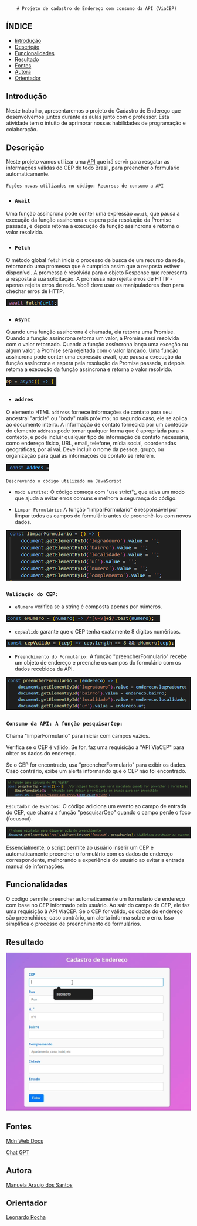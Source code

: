         # Projeto de cadastro de Endereço com consumo da API (ViaCEP)

## ÍNDICE 

* [Introdução](#introdução)
* [Descrição](#descrição)
* [Funcionalidades](#funcionalidades)
* [Resultado](#resultado)
* [Fontes](#fontes)
* [Autora](#autora)
* [Orientador](#orientador)
## Introdução

Neste trabalho, apresentaremos o projeto do Cadastro de Endereço que desenvolvemos juntos durante as aulas junto com o professor. Esta atividade tem o intuito de aprimorar nossas habilidades de programação e colaboração.

## Descrição

Neste projeto vamos utilizar uma [API](https://viacep.com.br/) que irá servir para resgatar as informações válidas do CEP de todo Brasil, para preencher o formulário automaticamente.

`Fuções novas utilizados no código: Recursos de consumo a API`


* ### `Await`

Uma função assíncrona pode conter uma expressão `await`, que pausa a execução da função assíncrona e espera pela resolução da Promise passada, e depois retoma a execução da função assíncrona e retorna o valor resolvido.


* ### `Fetch`

O método global `fetch` inicia o processo de busca de um recurso da rede, retornando uma promessa que é cumprida assim que a resposta estiver disponível.
A promessa é resolvida para o objeto Response que representa a resposta à sua solicitação. A promessa não rejeita erros de HTTP - apenas rejeita erros de rede. Você deve usar os manipuladores then para chechar erros de HTTP.

![](img/await.png)

* ### `Async`

Quando uma função assíncrona é chamada, ela retorna uma Promise. Quando a função assíncrona retorna um valor, a Promise será resolvida com o valor retornado. Quando a função assíncrona lança uma exceção ou algum valor, a Promise será rejeitada com o valor lançado.
Uma função assíncrona pode conter uma expressão await, que pausa a execução da função assíncrona e espera pela resolução da Promise passada, e depois retoma a execução da função assíncrona e retorna o valor resolvido.

![](img/async.png)

* ### `addres`

O elemento HTML `address` fornece informações de contato para seu ancestral "article" ou "body" mais próximo; no segundo caso, ele se aplica ao documento inteiro.
A informação de contato fornecida por um conteúdo do elemento `address` pode tomar qualquer forma que é apropriada para o contexto, e pode incluir qualquer tipo de informação de contato necessária, como endereço físico, URL, email, telefone, mídia social, coordenadas geográficas, por aí vai. Deve incluir o nome da pessoa, grupo, ou organização para qual as informações de contato se referem.

![](img/adress.png)

`Descrevendo o código utilizado na JavaScript`

* `Modo Estrito:` O código começa com "use strict";, que ativa um modo que ajuda a evitar erros comuns e melhora a segurança do código.

* `Limpar Formulário:` A função "limparFormulario" é responsável por limpar todos os campos do formulário antes de preenchê-los com novos dados.

![](img/limpaformulario.png)

### `Validação do CEP:`

* `eNumero` verifica se a string é composta apenas por números.

![](img/enumero.png)

* `cepValido` garante que o CEP tenha exatamente 8 dígitos numéricos.

![](img/cepvalido.png)

* `Preenchimento do Formulário:` A função "preencherFormulario" recebe um objeto de endereço e preenche os campos do formulário com os dados recebidos da API.

![](img/formulariocep.png)

### `Consumo da API: A função pesquisarCep:`

Chama "limparFormulario" para iniciar com campos vazios.

Verifica se o CEP é válido. Se for, faz uma requisição à "API ViaCEP" para obter os dados do endereço.

Se o CEP for encontrado, usa "preencherFormulario" para exibir os dados. Caso contrário, exibe um alerta informando que o CEP não foi encontrado.

![](img/pesquisarcep.png)

`Escutador de Eventos:` O código adiciona um evento ao campo de entrada do CEP, que chama a função "pesquisarCep" quando o campo perde o foco (focusout).

![](img/escutador.png)

Essencialmente, o script permite ao usuário inserir um CEP e automaticamente preencher o formulário com os dados do endereço correspondente, melhorando a experiência do usuário ao evitar a entrada manual de informações.

## Funcionalidades 

O código permite preencher automaticamente um formulário de endereço com base no CEP informado pelo usuário. Ao sair do campo de CEP, ele faz uma requisição à API ViaCEP. Se o CEP for válido, os dados do endereço são preenchidos; caso contrário, um alerta informa sobre o erro. Isso simplifica o processo de preenchimento de formulários.

## Resultado

![](img/resultado.gif)

## Fontes
[Mdn Web Docs](https://developer.mozilla.org/pt-BR/)

[Chat GPT](https://chatgpt.com/)

## Autora
[Manuela Araujo dos Santos](https://github.com/manuelaaraujo)

## Orientador 
[Leonardo Rocha](https://github.com/LeonardoRochaMarista)